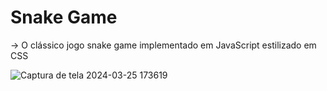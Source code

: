 # Snake Game
-> O clássico jogo snake game implementado em JavaScript estilizado em CSS

![Captura de tela 2024-03-25 173619](https://github.com/Zplinio18/SnakeGame/assets/113717240/593e8d53-7bec-4ede-8dc5-da11f7b42419)
